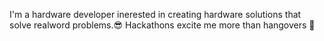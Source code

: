 I'm a hardware developer inerested in creating hardware solutions that solve realword problems.😎
Hackathons excite me more than hangovers 🤖
